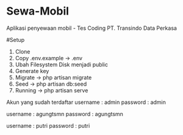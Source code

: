 # Sewa-Mobil
Aplikasi penyewaan mobil - Tes Coding PT. Transindo Data Perkasa 

#Setup
1. Clone
2. Copy .env.example -> .env
3. Ubah Filesystem Disk menjadi public
4. Generate key
5. Migrate -> php artisan migrate
6. Seed -> php artisan db:seed
7. Running -> php artisan serve

Akun yang sudah terdaftar
username  : admin
password  : admin

username  : agungtsmn
password  : agungtsmn

username  : putri
password  : putri

